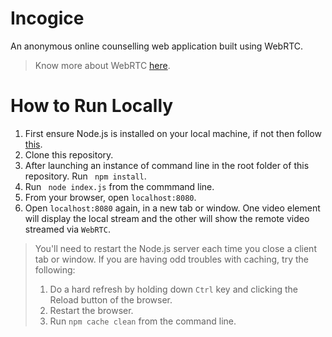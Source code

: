 # Incogice
An anonymous online counselling web application built using WebRTC.
> Know more about WebRTC [here](https://webrtc.org/).

# How to Run Locally
1. First ensure Node.js is installed on your local machine, if not then  follow <a href="https://nodejs.org/en/download/">this</a>.
1. Clone this repository.
1. After launching an instance of command line in the root folder of this repository. Run ``` npm install```.
1. Run  ``` node index.js``` from the commmand line.
1. From your browser, open ```localhost:8080```.
1. Open ```localhost:8080``` again, in a new tab or window. One video element will display the local stream and the other will show the remote video streamed via ```WebRTC```.

> You'll need to restart the Node.js server each time you close a client tab or window.
> If you are having odd troubles with caching, try the following:
> 1. Do a hard refresh by holding down ```Ctrl``` key and clicking the Reload button of the browser.
> 1. Restart the browser.
> 1. Run ```npm cache clean``` from the command line.
